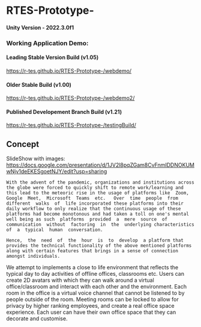 # RTES-Prototype-


#### Unity Version - 2022.3.0f1
### Working Application Demo:

#### Leading Stable Version Build (v1.05)

 https://r-tes.github.io/RTES-Prototype-/webdemo/ 

####  Older Stable Build (v1.00)
https://r-tes.github.io/RTES-Prototype-/webdemo2/ 

#### Published Developement Branch Build (v1.21)
https://r-tes.github.io/RTES-Prototype-/testingBuild/ 

## Concept

SlideShow with images: https://docs.google.com/presentation/d/1JV2l8pqZGam8CvFnmIDDNOKUMwNjv1deEKESgoetNJY/edit?usp=sharing

    With the advent of the pandemic, organizations and institutions across the globe were forced to quickly shift to remote work/learning and this lead to the meteoric rise in the usage of platforms like  Zoom,  Google  Meet,  Microsoft  Teams  etc.   Over  time  people  from  different  walks  of  life incorporated these platforms into their daily workflow to only realize that the continuous usage of these platforms had become monotonous and had taken a toll on one's mental well being as such  platforms  provided  a  mere  source  of  communication  without  factoring  in  the  underlying characteristics  of  a  typical  human  conversation.  

    Hence,  the  need  of  the  hour  is  to  develop  a platform that provides the technical functionality of the above mentioned platforms along with certain features that brings in a sense of connection amongst individuals.

We attempt to implements a close to life environment that reflects the typical day to day activities of offline offices, classrooms etc. Users can create 2D avatars with which they can walk around a virtual office/classroom and interact with each other and the environment. 
Each room in the office is a virtual voice channel that cannot be listened to by people outside of the room. Meeting rooms can be locked to allow for privacy by higher ranking employees, and create a real office space experience. Each user can have their own office space that they can decorate and customise. 







